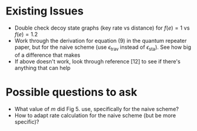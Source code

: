 # Existing Issues
- Double check decoy state graphs (key rate vs distance) for $f(e)=1$ vs $f(e)=1.2$
- Work through the derivation for equation (9) in the quantum repeater paper, but for the naive scheme (use $\epsilon_\text{trav}$ instead of $\epsilon_\text{sta}$). See how big of a difference that makes
- If above doesn't work, look through reference [12] to see if there's anything that can help

# Possible questions to ask
- What value of $m$ did Fig 5. use, specifically for the naive scheme?
- How to adapt rate calculation for the naive scheme (but be more specific)?